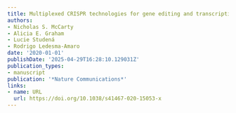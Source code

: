 ```yaml
---
title: Multiplexed CRISPR technologies for gene editing and transcriptional regulation
authors:
- Nicholas S. McCarty
- Alicia E. Graham
- Lucie Studená
- Rodrigo Ledesma‐Amaro
date: '2020-01-01'
publishDate: '2025-04-29T16:28:10.129031Z'
publication_types:
- manuscript
publication: '*Nature Communications*'
links:
- name: URL
  url: https://doi.org/10.1038/s41467-020-15053-x
---
```

